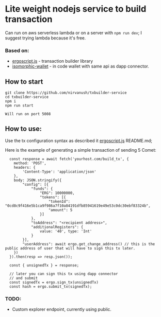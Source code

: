 # Lite weight nodejs service to build transaction

Can run on aws serverless lambda or on a server with `npm run dev`;
I suggest trying lambda because it's free.

### Based on: 
- [ergoscript.js](https://github.com/nirvanush/ergoscript) - transaction builder library
- [isomorphic-wallet](https://github.com/nirvanush/isomorphic-wallet) - in code wallet with same api as dapp connector.


## How to start
```
git clone https://github.com/nirvanush/txbuilder-service
cd txbuilder-service
npm i 
npm run start

Will run on port 5008
```

## How to use:
Use the tx configuration syntax as described it [ergoscript.js](https://github.com/nirvanush/ergoscript) README.md;

Here is the example of generating a simple transaction of sending 5 Comet:
```
  const response = await fetch('yourhost.com/build_tx', {
    method: 'POST',
    headers: {
        'Content-Type': 'application/json'
    },
    body: JSON.stringify({
        "config": [{
            "funds": {
                "ERG": 10000000,
                "tokens": [{
                    "tokenId": "0cd8c9f416e5b1ca9f986a7f10a84191dfb85941619e49e53c0dc30ebf83324b",
                    "amount": 5
                }]
            },
            "toAddress": "<recipient address>",
            "additionalRegisters": {
                value: '40', type: 'Int'
            }
        }],
        "userAddress": await ergo.get_change_address() // this is the public address of user that will have to sign this tx later.
    })
  }).then(resp => resp.json());

  const { unsignedTx } = response;

  // later you can sign this tx using dapp connector
  // and submit
  const signedTx = ergo.sign_tx(unsignedTx)
  const hash = ergo.submit_tx(signedTx);
```

### TODO:
- Custom explorer endpoint, currently using public.
